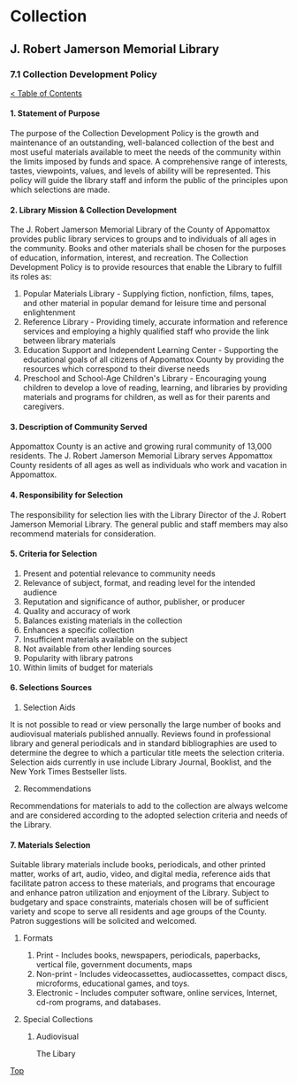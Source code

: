 <head>
	<link rel="stylesheet" type="text/css" href="../main.css">
</head>

[0]: ../README.md
[7.1]: collection-management-policy.md

# Collection
## J. Robert Jamerson Memorial Library
### 7.1 Collection Development Policy
[< Table of Contents][0]

#### 1. Statement of Purpose

The purpose of the Collection Development Policy is the growth and maintenance of an outstanding, well-balanced collection of the best and most useful materials available to meet the needs of the community within the limits imposed by funds and space. A comprehensive range of interests, tastes, viewpoints, values, and levels of ability will be represented. This policy will guide the library staff and inform the public of the principles upon which selections are made.

#### 2. Library Mission & Collection Development

The J. Robert Jamerson Memorial Library of the County of Appomattox provides public library services to groups and to individuals of all ages in the community. Books and other materials shall be chosen for the purposes of education, information, interest, and recreation. The Collection Development Policy is to provide resources that enable the Library to fulfill its roles as:

1. Popular Materials Library - Supplying fiction, nonfiction, films, tapes, and other material in popular demand for leisure time and personal enlightenment
2. Reference Library - Providing timely, accurate information and reference services and employing a highly qualified staff who provide the link between library materials
3. Education Support and Independent Learning Center - Supporting the educational goals of all citizens of Appomattox County by providing the resources which correspond to their diverse needs
4. Preschool and School-Age Children's Library - Encouraging young children to develop a love of reading, learning, and libraries by providing materials and programs for children, as well as for their parents and caregivers.

#### 3. Description of Community Served

Appomattox County is an active and growing rural community of 13,000 residents. The J. Robert Jamerson Memorial Library serves Appomattox County residents of all ages as well as individuals who work and vacation in Appomattox.

#### 4. Responsibility for Selection

The responsibility for selection lies with the Library Director of the J. Robert Jamerson Memorial Library. The general public and staff members may also recommend materials for consideration.

#### 5. Criteria for Selection

1. Present and potential relevance to community needs
2. Relevance of subject, format, and reading level for the intended audience
3. Reputation and significance of author, publisher, or producer
4. Quality and accuracy of work
5. Balances existing materials in the collection
6. Enhances a specific collection
7. Insufficient materials available on the subject
8. Not available from other lending sources
9. Popularity with library patrons
10. Within limits of budget for materials

#### 6. Selections Sources

1. Selection Aids

It is not possible to read or view personally the large number of books and audiovisual materials published annually. Reviews found in professional library and general periodicals and in standard bibliographies are used to determine the degree to which a particular title meets the selection criteria. Selection aids currently in use include Library Journal, Booklist, and the New York Times Bestseller lists.

2. Recommendations

Recommendations for materials to add to the collection are always welcome and are considered according to the adopted selection criteria and needs of the Library.

#### 7. Materials Selection

Suitable library materials include books, periodicals, and other printed matter, works of art, audio, video, and digital media, reference aids that facilitate patron access to these materials, and programs that encourage and enhance patron utilization and enjoyment of the Library. Subject to budgetary and space constraints, materials chosen will be of sufficient variety and scope to serve all residents and age groups of the County. Patron suggestions will be solicited and welcomed.

1. Formats
	1. Print - Includes books, newspapers, periodicals, paperbacks, vertical file, government documents, maps
	2. Non-print - Includes videocassettes, audiocassettes, compact discs, microforms, educational games, and toys.
	3. Electronic - Includes computer software, online services, Internet, cd-rom programs, and databases.

2. Special Collections
	1. Audiovisual

		The Libary

[Top][7.1]